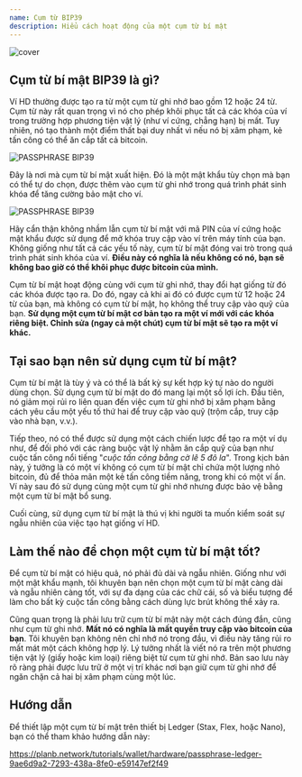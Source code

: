```yaml
---
name: Cụm từ BIP39
description: Hiểu cách hoạt động của một cụm từ bí mật
---
```

![cover](assets/cover.webp)

## Cụm từ bí mật BIP39 là gì?

Ví HD thường được tạo ra từ một cụm từ ghi nhớ bao gồm 12 hoặc 24 từ. Cụm từ này rất quan trọng vì nó cho phép khôi phục tất cả các khóa của ví trong trường hợp phương tiện vật lý (như ví cứng, chẳng hạn) bị mất. Tuy nhiên, nó tạo thành một điểm thất bại duy nhất vì nếu nó bị xâm phạm, kẻ tấn công có thể ăn cắp tất cả bitcoin.

![PASSPHRASE BIP39](assets/notext/01.webp)

Đây là nơi mà cụm từ bí mật xuất hiện. Đó là một mật khẩu tùy chọn mà bạn có thể tự do chọn, được thêm vào cụm từ ghi nhớ trong quá trình phát sinh khóa để tăng cường bảo mật cho ví.

![PASSPHRASE BIP39](assets/notext/02.webp)

Hãy cẩn thận không nhầm lẫn cụm từ bí mật với mã PIN của ví cứng hoặc mật khẩu được sử dụng để mở khóa truy cập vào ví trên máy tính của bạn. Không giống như tất cả các yếu tố này, cụm từ bí mật đóng vai trò trong quá trình phát sinh khóa của ví. **Điều này có nghĩa là nếu không có nó, bạn sẽ không bao giờ có thể khôi phục được bitcoin của mình.**

Cụm từ bí mật hoạt động cùng với cụm từ ghi nhớ, thay đổi hạt giống từ đó các khóa được tạo ra. Do đó, ngay cả khi ai đó có được cụm từ 12 hoặc 24 từ của bạn, mà không có cụm từ bí mật, họ không thể truy cập vào quỹ của bạn. **Sử dụng một cụm từ bí mật cơ bản tạo ra một ví mới với các khóa riêng biệt. Chỉnh sửa (ngay cả một chút) cụm từ bí mật sẽ tạo ra một ví khác.**

## Tại sao bạn nên sử dụng cụm từ bí mật?

Cụm từ bí mật là tùy ý và có thể là bất kỳ sự kết hợp ký tự nào do người dùng chọn. Sử dụng cụm từ bí mật do đó mang lại một số lợi ích. Đầu tiên, nó giảm mọi rủi ro liên quan đến việc cụm từ ghi nhớ bị xâm phạm bằng cách yêu cầu một yếu tố thứ hai để truy cập vào quỹ (trộm cắp, truy cập vào nhà bạn, v.v.).

Tiếp theo, nó có thể được sử dụng một cách chiến lược để tạo ra một ví dụ như, để đối phó với các ràng buộc vật lý nhằm ăn cắp quỹ của bạn như cuộc tấn công nổi tiếng "*cuộc tấn công bằng cờ lê 5 đô la*". Trong kịch bản này, ý tưởng là có một ví không có cụm từ bí mật chỉ chứa một lượng nhỏ bitcoin, đủ để thỏa mãn một kẻ tấn công tiềm năng, trong khi có một ví ẩn. Ví này sau đó sử dụng cùng một cụm từ ghi nhớ nhưng được bảo vệ bằng một cụm từ bí mật bổ sung.

Cuối cùng, sử dụng cụm từ bí mật là thú vị khi người ta muốn kiểm soát sự ngẫu nhiên của việc tạo hạt giống ví HD.

## Làm thế nào để chọn một cụm từ bí mật tốt?
Để cụm từ bí mật có hiệu quả, nó phải đủ dài và ngẫu nhiên. Giống như với một mật khẩu mạnh, tôi khuyên bạn nên chọn một cụm từ bí mật càng dài và ngẫu nhiên càng tốt, với sự đa dạng của các chữ cái, số và biểu tượng để làm cho bất kỳ cuộc tấn công bằng cách dùng lực brút không thể xảy ra.

Cũng quan trọng là phải lưu trữ cụm từ bí mật này một cách đúng đắn, cũng như cụm từ ghi nhớ. **Mất nó có nghĩa là mất quyền truy cập vào bitcoin của bạn**. Tôi khuyên bạn không nên chỉ nhớ nó trong đầu, vì điều này tăng rủi ro mất mát một cách không hợp lý. Lý tưởng nhất là viết nó ra trên một phương tiện vật lý (giấy hoặc kim loại) riêng biệt từ cụm từ ghi nhớ. Bản sao lưu này rõ ràng phải được lưu trữ ở một vị trí khác nơi bạn giữ cụm từ ghi nhớ để ngăn chặn cả hai bị xâm phạm cùng một lúc.

## Hướng dẫn

Để thiết lập một cụm từ bí mật trên thiết bị Ledger (Stax, Flex, hoặc Nano), bạn có thể tham khảo hướng dẫn này:

https://planb.network/tutorials/wallet/hardware/passphrase-ledger-9ae6d9a2-7293-438a-8fe0-e59147ef2f49